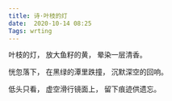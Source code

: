 ```yaml
---
title: 诗·叶枝的灯
date:  2020-10-14 08:25
Tags: wrting
---
```

叶枝的灯，
放大鱼籽的黄，
晕染一层清香。

恍忽落下，
在黑绿的潭里跌撞，
沉默深空的回响。

低头只看，
虚空滑行镜面上，
留下痕迹供遗忘。

